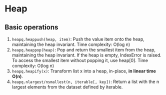 # Heap

## Basic operations

1. `heapq.heappush(heap, item)`: Push the value item onto the heap, maintaining the heap invariant. Time complexity: O(log n)
2. `heapq.heappop(heap)`: Pop and return the smallest item from the heap, maintaining the heap invariant. If the heap is empty, IndexError is raised. To access the smallest item without popping it, use heap[0]. Time complexity: O(log n)
3. `heapq.heapify(x)`: Transform list x into a heap, in-place, **in linear time O(n)**.
4. `heapq.nlargest/nsmallest(n, iterable[, key])`: Return a list with the n largest elements from the dataset defined by iterable.
